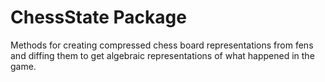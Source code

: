 # ChessState Package

Methods for creating compressed chess board representations from fens and diffing them to get
algebraic representations of what happened in the game.
